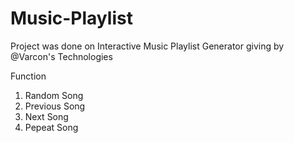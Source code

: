 # Music-Playlist
Project was done on Interactive Music Playlist Generator giving by @Varcon's Technologies

Function 
1. Random Song
2. Previous Song
3. Next Song
4. Pepeat Song

